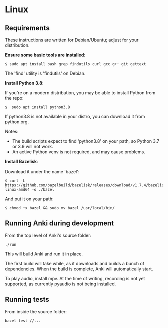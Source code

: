 # Linux

## Requirements

These instructions are written for Debian/Ubuntu; adjust for your distribution.

**Ensure some basic tools are installed**:

```
$ sudo apt install bash grep findutils curl gcc g++ git gettext
```

The 'find' utility is 'findutils' on Debian.

**Install Python 3.8**:

If you're on a modern distribution, you may be able to install Python from the repo:

```
$  sudo apt install python3.8
```

If python3.8 is not available in your distro, you can download it from python.org.

Notes:

- The build scripts expect to find 'python3.8' on your path, so Python 3.7 or 3.9 will
  not work.
- An active Python venv is not required, and may cause problems.

**Install Bazelisk**:

Download it under the name 'bazel':

```
$ curl -L https://github.com/bazelbuild/bazelisk/releases/download/v1.7.4/bazelisk-linux-amd64 -o ./bazel
```

And put it on your path:

```
$ chmod +x bazel && sudo mv bazel /usr/local/bin/
```

## Running Anki during development

From the top level of Anki's source folder:

```
./run
```

This will build Anki and run it in place.

The first build will take while, as it downloads and builds a bunch of
dependencies. When the build is complete, Anki will automatically start.

To play audio, install mpv. At the time of writing, recording is
not yet supported, as currently pyaudio is not being installed.

## Running tests

From inside the source folder:

```
bazel test //...
```
